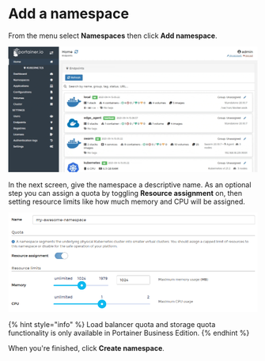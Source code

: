 # Add a namespace

From the menu select **Namespaces** then click **Add namespace**.

![](../../../.gitbook/assets/be-namespaces-add-1.gif)

In the next screen, give the namespace a descriptive name. As an optional step you can assign a quota by toggling **Resource assignment** on, then setting resource limits like how much memory and CPU will be assigned.

![](../../../.gitbook/assets/namespaces-add-2.png)

{% hint style="info" %}
Load balancer quota and storage quota functionality is only available in Portainer Business Edition.
{% endhint %}

When you're finished, click **Create namespace**.

